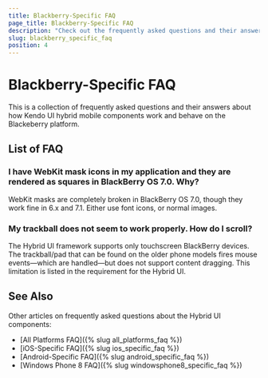 ```yaml
---
title: Blackberry-Specific FAQ
page_title: Blackberry-Specific FAQ
description: "Check out the frequently asked questions and their answers about how Kendo UI hybrid components work and behave on the Blackberry platform."
slug: blackberry_specific_faq
position: 4
---
```


# Blackberry-Specific FAQ

This is a collection of frequently asked questions and their answers about how Kendo UI hybrid mobile components work and behave on the Blackeberry platform.

## List of FAQ

### I have WebKit mask icons in my application and they are rendered as squares in BlackBerry OS 7.0. Why?

WebKit masks are completely broken in BlackBerry OS 7.0, though they work fine in 6.x and 7.1. Either use font icons, or normal images.

### My trackball does not seem to work properly. How do I scroll?

The Hybrid UI framework supports only touchscreen BlackBerry devices. The trackball/pad that can be found on the older phone models fires mouse events&mdash;which are handled&mdash;but
does not support content dragging. This limitation is listed in the requirement for the Hybrid UI.

## See Also

Other articles on frequently asked questions about the Hybrid UI components:

* [All Platforms FAQ]({% slug all_platforms_faq %})
* [iOS-Specific FAQ]({% slug ios_specific_faq %})
* [Android-Specific FAQ]({% slug android_specific_faq %})
* [Windows Phone 8 FAQ]({% slug windowsphone8_specific_faq %})
